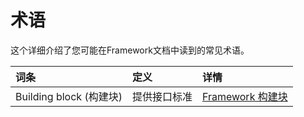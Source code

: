 # 术语

这个详细介绍了您可能在Framework文档中读到的常见术语。

|  词条   | 定义  | 详情   |
| :----| :---- |:---- |
| Building block (构建块) | 提供接口标准 | [Framework 构建块](/framework/concepts/building-blocks-concept) |